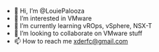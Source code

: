 - 👋 Hi, I’m @LouiePalooza
- 👀 I’m interested in VMware
- 🌱 I’m currently learning vROps, vSphere, NSX-T
- 💞️ I’m looking to collaborate on VMware stuff
- 📫 How to reach me xderfc@gmail.com

<!---
LouiePalooza/LouiePalooza is a ✨ special ✨ repository because its `README.md` (this file) appears on your GitHub profile.
You can click the Preview link to take a look at your changes.
--->
